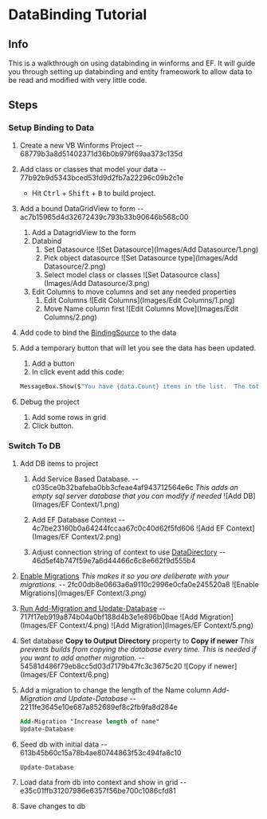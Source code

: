 # DataBinding Tutorial

## Info

This is a walkthrough on using databinding in winforms and EF.  It will guide you through setting up databinding and entity frameowork to allow data to be read and modified with very little code.

## Steps

### **Setup Binding to Data**

1. Create a new VB Winforms Project -- 68779b3a8d51402371d36b0b979f69aa373c135d
1. Add class or classes that model your data -- 77b92b9d5343bced53fd9d2fb7a22296c09b2c1e
    - Hit <kbd>Ctrl</kbd> + <kbd>Shift</kbd> + <kbd>B</kbd> to build project.
1. Add a bound DataGridView to form -- ac7b15965d4d32672439c793b33b90646b568c00
    1. Add a DatagridView to the form
    1. Databind
        1. Set Datasource
        ![Set Datasource](Images/Add Datasource/1.png)
        1. Pick object datasource
        ![Set Datasource type](Images/Add Datasource/2.png)
        1. Select model class or classes
        ![Set Datasource class](Images/Add Datasource/3.png)
    1. Edit Columns to move columns and set any needed properties
        1. Edit Columns ![Edit Columns](Images/Edit Columns/1.png)
        1. Move Name column first ![Edit Columns Move](Images/Edit Columns/2.png)

1. Add code to bind the [BindingSource](https://docs.microsoft.com/en-us/dotnet/framework/winforms/controls/bindingsource-component-overview) to the data

1. Add a temporary button that will let you see the data has been updated.
    1. Add a button
    1. In click event add this code:

    ``` vb
    MessageBox.Show($"You have {data.Count} items in the list.  The total of all C values is {data.Sum(function(r) r.C)}.")
    ```

1. Debug the project
    1. Add some rows in grid
    1. Click button.

### **Switch To DB**

1. Add DB items to project

    1. Add Service Based Database.  -- c035ce0b32bafeba0bb3cfeae4af943712564e6c
    *This adds an empty sql server database that you can modify if needed*
    ![Add DB](Images/EF Context/1.png)

    1. Add EF Database Context -- 4c7be23160b0a64244fccaa67c0c40d62f5fd606
    ![Add EF Context](Images/EF Context/2.png)

    1. Adjust connection string of context to use [DataDirectory](https://social.msdn.microsoft.com/Forums/sqlserver/en-US/dc31ea59-5718-49b6-9f1f-7039da425296/where-is-datadirectory-?forum=sqlce) -- 46d5ef4b747f59e7a6d44466c6c8e662f9d555b4

1. [Enable Migrations](https://www.entityframeworktutorial.net/code-first/code-based-migration-in-code-first.aspx) *This makes it so you are deliberate with your migrations.* -- 2fc00db8e0663a6a9110c2996e0cfa0e245520a8
![Enable Migrations](Images/EF Context/3.png)

1. [Run Add-Migration and Update-Database](https://www.entityframeworktutorial.net/code-first/code-based-migration-in-code-first.aspx) -- 717f17eb919a874b04a0bf188d4b3e1e896b0bae
![Add Migration](Images/EF Context/4.png)
![Add Migration](Images/EF Context/5.png)

1. Set database **Copy to Output Directory** property to **Copy if newer**  *This prevents builds from copying the database every time.  This is needed if you want to add another migration.* -- 54581d486f79eb8cc5d03d7179b47fc3c3675c20
![Copy if newer](Images/EF Context/6.png)

1. Add a migration to change the length of the Name column *Add-Migration and Update-Database* -- 2211fe3645e10e687a852689ef8c2fb9fa8d284e

    ``` ps
    Add-Migration "Increase length of name"
    Update-Database
    ```

1. Seed db with initial data -- 613b45b60c15a78b4ae80744863f53c494fa8c10

    ``` ps
    Update-Database
    ```

1. Load data from db into context and show in grid -- e35c01ffb31207986e6357f56be700c1086cfd81

1. Save changes to db
